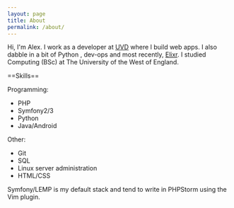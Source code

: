 ```yaml
---
layout: page
title: About
permalink: /about/
---
```


Hi, I'm Alex. I work as a developer at [UVD](http://uvd.co.uk/) where I build web apps. I also dabble in a bit of Python
, dev-ops and most recently, [Elixr](http://elixir-lang.org/). I studied Computing (BSc) at The University of the West of England.


==Skills==

Programming:
* PHP
* Symfony2/3
* Python
* Java/Android
 
Other:
 - Git
 - SQL
 - Linux server administration
 - HTML/CSS

Symfony/LEMP is my default stack and tend to write in PHPStorm using the Vim plugin.

